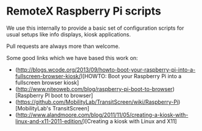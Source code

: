 # RemoteX Raspberry Pi scripts

We use this internally to provide a basic set of configuration scripts for
usual setups like info displays, kiosk applications.

Pull requests are always more than welcome.

Some good links which we have based this work on:
* (http://blogs.wcode.org/2013/09/howto-boot-your-raspberry-pi-into-a-fullscreen-browser-kiosk/)[HOWTO: Boot your Raspberry Pi into a fullscreen browser kiosk]
* (http://www.niteoweb.com/blog/raspberry-pi-boot-to-browser)[Raspberry PI boot to browser]
* (https://github.com/MobilityLab/TransitScreen/wiki/Raspberry-Pi)[MobilityLab's TransitScreen]
* (http://www.alandmoore.com/blog/2011/11/05/creating-a-kiosk-with-linux-and-x11-2011-edition/)[Creating a kiosk with Linux and X11]


